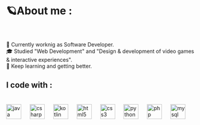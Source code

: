 <h1 align="left">🪐About me :</h1>

###

<br clear="both">

<p align="left">💼 Currently worknig as Software Developer.<br>🎓 Studied "Web Development" and "Design & development of video games & interactive experiences".<br>🎯 Keep learning and getting better.</p>

###

<h2 align="left">I code with :</h2>

###

<br clear="both">

<div align="left">
  <img src="https://skillicons.dev/icons?i=java" height="40" alt="java logo"  />
  <img width="15" />
  <img src="https://skillicons.dev/icons?i=cs" height="40" alt="csharp logo"  />
  <img width="15" />
  <img src="https://cdn.simpleicons.org/kotlin/7F52FF" height="40" alt="kotlin logo"  />
  <img width="15" />
  <img src="https://cdn.simpleicons.org/html5/E34F26" height="40" alt="html5 logo"  />
  <img width="15" />
  <img src="https://cdn.simpleicons.org/css3/1572B6" height="40" alt="css3 logo"  />
  <img width="15" />
  <img src="https://cdn.simpleicons.org/python/3776AB" height="40" alt="python logo"  />
  <img width="15" />
  <img src="https://cdn.simpleicons.org/php/777BB4" height="40" alt="php logo"  />
  <img width="15" />
  <img src="https://cdn.simpleicons.org/mysql/4479A1" height="40" alt="mysql logo"  />  
</div>

###
